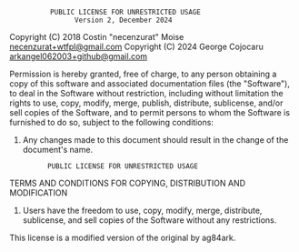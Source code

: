               PUBLIC LICENSE FOR UNRESTRICTED USAGE
                    Version 2, December 2024
Copyright (C) 2018 Costin "necenzurat" Moise <necenzurat+wtfpl@gmail.com>
Copyright (C) 2024 George Cojocaru <arkangel062003+github@gmail.com>

Permission is hereby granted, free of charge, to any person obtaining a copy
of this software and associated documentation files (the "Software"), to deal
in the Software without restriction, including without limitation the rights
to use, copy, modify, merge, publish, distribute, sublicense, and/or sell
copies of the Software, and to permit persons to whom the Software is
furnished to do so, subject to the following conditions:

1. Any changes made to this document should result in the change of the document's name.

             PUBLIC LICENSE FOR UNRESTRICTED USAGE
TERMS AND CONDITIONS FOR COPYING, DISTRIBUTION AND MODIFICATION

1. Users have the freedom to use, copy, modify, merge, distribute, sublicense, and sell copies of the Software without any restrictions.

This license is a modified version of the original by ag84ark.
